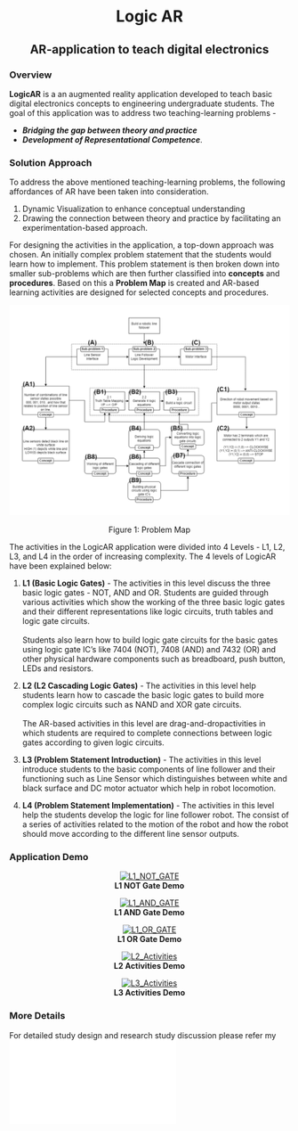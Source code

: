 <div align = "center"><h1>Logic AR</h1>
<h2>AR-application to teach digital electronics</h2></div>  

 ### **Overview**

**LogicAR** is a an augmented reality application developed to teach basic digital electronics concepts to engineering undergraduate students. The goal of this application was to address two teaching-learning problems - 
- ***Bridging the gap between theory and practice***
- ***Development of Representational Competence***.

### **Solution Approach**
To address the above mentioned teaching-learning problems, the following affordances of AR have been taken into consideration.
1. Dynamic Visualization to enhance conceptual understanding
2. Drawing the connection between theory and practice by facilitating an
experimentation-based approach.

For designing the activities in the application, a top-down approach was chosen. An initially complex problem statement that the students would learn how to implement. This problem statement is then broken down into smaller sub-problems which are then further classified into **concepts** and **procedures**. Based on this a **Problem Map** is created and AR-based learning activities are designed for selected concepts and procedures.

![Problem Map](./Images/Problem_Map.png)
<div align = "center"> Figure 1: Problem Map </div>

The activities in the LogicAR application were divided into 4 Levels - L1, L2, L3,
and L4 in the order of increasing complexity. The 4 levels of LogicAR have been explained below:

1. **L1 (Basic Logic Gates)** - The activities in this level discuss the three basic logic
gates - NOT, AND and OR. Students are guided
through various activities which show the working of
the three basic logic gates and their different
representations like logic circuits, truth tables and
logic gate circuits. <br> <br>Students also learn how to build logic gate circuits for
the basic gates using logic gate IC’s like 7404 (NOT),
7408 (AND) and 7432 (OR) and other physical
hardware components such as breadboard, push
button, LEDs and resistors.

2. **L2 (L2 Cascading Logic Gates)** -  The activities in this level help students learn how to cascade the basic logic gates to build more complex logic circuits such as NAND and XOR gate circuits. <br><br> The AR-based activities in this level are drag-and-dropactivities in which students are required to complete connections between logic gates according to given logic circuits.

3. **L3 (Problem Statement Introduction)** - The activities in this level introduce students to the basic components of line follower and their functioning such as Line Sensor which distinguishes between white and black surface and DC motor actuator which help in robot locomotion.

4. **L4 (Problem Statement Implementation)** - The activities in this level help the students develop the logic for line follower robot. The consist of a series of activities related to the motion of the robot and how the robot should move according to the different line sensor outputs.

### **Application Demo**
<div align="center">

[![L1_NOT_GATE](https://img.youtube.com/vi/cKQopP2BCDs/0.jpg)](https://www.youtube.com/watch?v=cKQopP2BCDs)
<br><b> L1 NOT Gate Demo</b>

[![L1_AND_GATE](https://img.youtube.com/vi/y1Kj9ANWe74/0.jpg)](https://www.youtube.com/watch?v=y1Kj9ANWe74)
<br><b> L1 AND Gate Demo</b>

[![L1_OR_GATE](https://img.youtube.com/vi/RtpthFs0wEk/0.jpg)](https://www.youtube.com/watch?v=RtpthFs0wEk)
<br><b> L1 OR Gate Demo</b>

[![L2_Activities](https://img.youtube.com/vi/Kin4EeoN-VY/0.jpg)](https://www.youtube.com/watch?v=Kin4EeoN-VY)
<br><b> L2 Activities Demo</b>

[![L3_Activities](https://img.youtube.com/vi/lToHwaJ90UA/0.jpg)](https://www.youtube.com/watch?v=lToHwaJ90UA)
<br><b> L3 Activities Demo</b>


</div>

### More Details

For detailed study design and research study discussion please refer my ![Thesis Report](/Thesis_Report.pdf)







